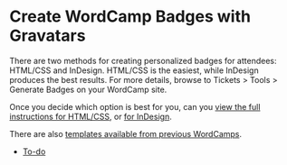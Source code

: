 # Create WordCamp Badges with Gravatars

There are two methods for creating personalized badges for attendees: HTML/CSS and InDesign. HTML/CSS is the easiest, while InDesign produces the best results. For more details, browse to Tickets > Tools > Generate Badges on your WordCamp site.

Once you decide which option is best for you, can you [view the full instructions for HTML/CSS](https://make.wordpress.org/community/handbook/wordcamp-organizer-handbook/first-steps/helpful-documents-and-templates/create-wordcamp-badges-with-gravatars/personalized-badges-with-html-css/), or [for InDesign](https://make.wordpress.org/community/handbook/wordcamp-organizer-handbook/first-steps/helpful-documents-and-templates/create-wordcamp-badges-with-gravatars/personalized-badges-with-indesign/).

There are also [templates available from previous WordCamps](https://make.wordpress.org/community/handbook/wordcamp-organizer/planning-details/wordcamp-name-badge-templates/).

*   [To-do](# "To-do")